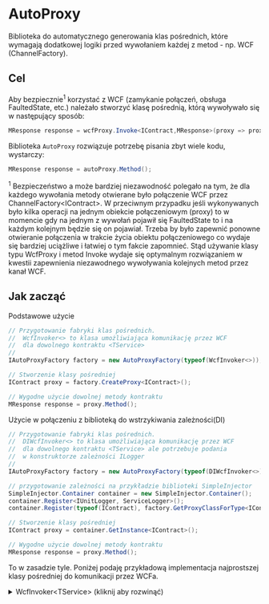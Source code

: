 ﻿# AutoProxy
Biblioteka do automatycznego generowania klas pośrednich, które wymagają dodatkowej logiki przed wywołaniem każdej z metod - np. WCF (ChannelFactory).

## Cel
Aby bezpiecznie<sup>1</sup> korzystać z WCF (zamykanie połączeń, obsługa FaultedState, etc.) należało stworzyć klasę pośrednią, którą wywoływało się w następujący sposób:

```csharp
MResponse response = wcfProxy.Invoke<IContract,MResponse>(proxy => proxy.Method());
```

Biblioteka `AutoProxy` rozwiązuje potrzebę pisania zbyt wiele kodu, wystarczy:

```csharp
MResponse response = autoProxy.Method();
```

<sup>1</sup> Bezpieczeństwo a może bardziej niezawodność polegało na tym, że dla każdego wywołania metody otwierane było połączenie WCF przez ChannelFactory&lt;IContract&gt;. W przeciwnym przypadku jeśli wykonywanych było kilka operacji na jednym obiekcie połączeniowym (proxy) to w momencie gdy na jednym z wywołań pojawił się FaultedState to i na każdym kolejnym będzie się on pojawiał. Trzeba by było zapewnić ponowne otwieranie połączenia w trakcie życia obiektu połączeniowego co wydaje się bardziej uciążliwe i łatwiej o tym fakcie zapomnieć. Stąd używanie klasy typu WcfProxy i metod Invoke wydaje się optymalnym rozwiązaniem w kwestii zapewnienia niezawodnego wywoływania kolejnych metod przez kanał WCF.

## Jak zacząć

Podstawowe użycie
```csharp
// Przygotowanie fabryki klas pośrednich.
//  WcfInvoker<> to klasa umożliwiająca komunikację przez WCF
//  dla dowolnego kontraktu <TService>
//
IAutoProxyFactory factory = new AutoProxyFactory(typeof(WcfInvoker<>));

// Stworzenie klasy pośredniej
IContract proxy = factory.CreateProxy<IContract>();

// Wygodne użycie dowolnej metody kontraktu
MResponse response = proxy.Method();
```

Użycie w połączeniu z biblioteką do wstrzykiwania zależności(DI)
```csharp
// Przygotowanie fabryki klas pośrednich.
//  DIWcfInvoker<> to klasa umożliwiająca komunikację przez WCF
//  dla dowolnego kontraktu <TService> ale potrzebuje podania
//  w konstruktorze zależności ILogger
//
IAutoProxyFactory factory = new AutoProxyFactory(typeof(DIWcfInvoker<>));

// przygotowanie zależności na przykładzie biblioteki SimpleInjector
SimpleInjector.Container container = new SimpleInjector.Container();
container.Register<IUnitLogger, ServiceLogger>();
container.Register(typeof(IContract), factory.GetProxyClassForType<IContract>());

// Stworzenie klasy pośredniej
IContract proxy = container.GetInstance<IContract>();

// Wygodne użycie dowolnej metody kontraktu
MResponse response = proxy.Method();
```

To w zasadzie tyle. Poniżej podaję przykładową implementacja najprostszej klasy pośredniej do komunikacji przez WCFa.

<details>
  <summary>WcfInvoker&lt;TService&gt; (kliknij aby rozwinąć)</summary>
  <p>
```csharp
public class WcfInvoker<TService> : IBaseAutoProxyInvoker<TService>
{
    public T Invoke<T>(Func<TService, T> callback)
    {
        using (ChannelFactory<TService> factory = new ChannelFactory<TService>())
        {
            TService proxy = default(TService);
            try
            {
                T response = callback(proxy);
                return response;
            }
            finally
            {
                ((ICommunicationObject)proxy)?.Abort();
            }
        }
    }

    public void Invoke(Action<TService> callback)
    {
        using (ChannelFactory<TService> factory = new ChannelFactory<TService>())
        {
            TService proxy = default(TService);
            try
            {
                callback(proxy);
            }
            finally
            {
                ((ICommunicationObject)proxy)?.Abort();
            }
        }
    }
}
```
</p>
</details>

## ToDo

* Obsługa metod &lt;T&gt;, parametrów domyślnych, ref i out.

## Napisy końcowe
Projekt realizujacy podobne zadanie w zasadzie już istnieje - `Castle.DynamicProxy` (nuget: Castle.Core). Podobne oczekiwania jak wyżej można osiągnąć w poniższy sposób a sam projekt `AutoProxy` służył tylko temu aby sprawdzić ile pracy potrzeba samemu na stworzenie mniej więcej czegoś podobnego. Tworzenie kodu w IL jest arcyniewygodne a obiektów Expression nie można użyć do tworzenia ciała metod niestatycznych (Expression.Lambda.CompileToMethod()) bo Expression nie ma możliwości uzyskania "this" - wszystko jest wyjaśnione w [DLR: CompileToMethod does not support instance methods, constructors, dynamicmethods](http://dlr.codeplex.com/workitem/1378?ProjectName=dlr).

```csharp

static void Main(string[] args)
{
    var pg = new Castle.DynamicProxy.ProxyGenerator();

    // użycie metody .CreateInterfaceProxyWithTargetInterface() 
    //  pozwala na podmianę proxy w interceptorze
    //  korzystając z interfejsu IChangeProxyTarget
    ILogger logger = pg.CreateInterfaceProxyWithTargetInterface<ILogger>(
        null,
        new MyLoggerInterceptor()
        );

    logger.Log("trololo");
}

public class MyLoggerInterceptor : IInterceptor
{
    public void Intercept(IInvocation invocation)
    {
        IChangeProxyTarget change = invocation as IChangeProxyTarget;
        if (null == invocation.InvocationTarget)
        {
            // zmiana proxy tylko dla tego żądania
            change.ChangeInvocationTarget(new Logger());
            // zmiana proxy na zawsze (ale nie dla tego żądania! tylko dla kolejnych)
            change.ChangeProxyTarget(new Logger());
        }
        
        invocation.Proceed();            
    }
}
```